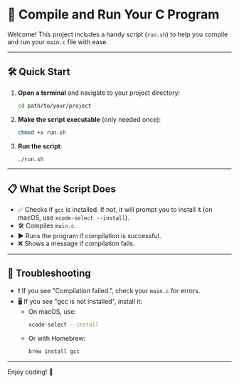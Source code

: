 

# 🚀 Compile and Run Your C Program

Welcome! This project includes a handy script (`run.sh`) to help you compile and run your `main.c` file with ease.

---

## 🛠️ Quick Start

1. **Open a terminal** and navigate to your project directory:

   ```sh
   cd path/to/your/project
   ```

2. **Make the script executable** (only needed once):

   ```sh
   chmod +x run.sh
   ```

3. **Run the script**:

   ```sh
   ./run.sh
   ```

---

## 📋 What the Script Does

- ✅ Checks if `gcc` is installed. If not, it will prompt you to install it (on macOS, use `xcode-select --install`).
- 🛠️ Compiles `main.c`.
- ▶️ Runs the program if compilation is successful.
- ❌ Shows a message if compilation fails.

---

## 🧩 Troubleshooting

- ❗ If you see "Compilation failed.", check your `main.c` for errors.
- 🖥️ If you see "gcc is not installed", install it:
  - On macOS, use:
    ```sh
    xcode-select --install
    ```
  - Or with Homebrew:
    ```sh
    brew install gcc
    ```

---

Enjoy coding! 🎉
